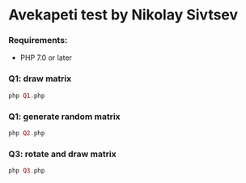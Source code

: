 # Avekapeti test by Nikolay Sivtsev

### Requirements:
- PHP 7.0 or later

### Q1: draw matrix
```php
php Q1.php
```
### Q1: generate random matrix 
```php
php Q2.php
```

### Q3: rotate and draw matrix
```php
php Q3.php
```